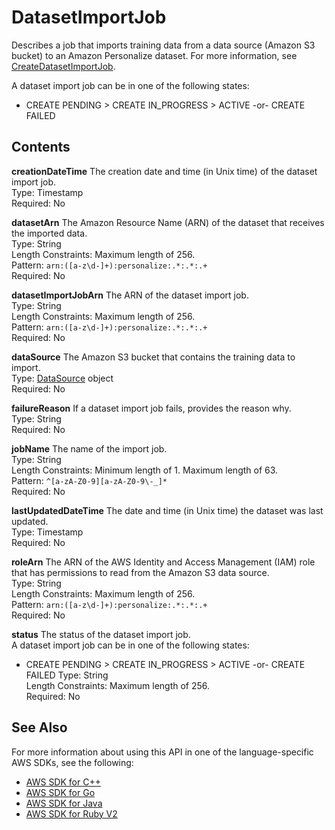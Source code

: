 # DatasetImportJob<a name="API_DatasetImportJob"></a>

Describes a job that imports training data from a data source \(Amazon S3 bucket\) to an Amazon Personalize dataset\. For more information, see [CreateDatasetImportJob](API_CreateDatasetImportJob.md)\.

A dataset import job can be in one of the following states:
+ CREATE PENDING > CREATE IN\_PROGRESS > ACTIVE \-or\- CREATE FAILED

## Contents<a name="API_DatasetImportJob_Contents"></a>

 **creationDateTime**   <a name="personalize-Type-DatasetImportJob-creationDateTime"></a>
The creation date and time \(in Unix time\) of the dataset import job\.  
Type: Timestamp  
Required: No

 **datasetArn**   <a name="personalize-Type-DatasetImportJob-datasetArn"></a>
The Amazon Resource Name \(ARN\) of the dataset that receives the imported data\.  
Type: String  
Length Constraints: Maximum length of 256\.  
Pattern: `arn:([a-z\d-]+):personalize:.*:.*:.+`   
Required: No

 **datasetImportJobArn**   <a name="personalize-Type-DatasetImportJob-datasetImportJobArn"></a>
The ARN of the dataset import job\.  
Type: String  
Length Constraints: Maximum length of 256\.  
Pattern: `arn:([a-z\d-]+):personalize:.*:.*:.+`   
Required: No

 **dataSource**   <a name="personalize-Type-DatasetImportJob-dataSource"></a>
The Amazon S3 bucket that contains the training data to import\.  
Type: [DataSource](API_DataSource.md) object  
Required: No

 **failureReason**   <a name="personalize-Type-DatasetImportJob-failureReason"></a>
If a dataset import job fails, provides the reason why\.  
Type: String  
Required: No

 **jobName**   <a name="personalize-Type-DatasetImportJob-jobName"></a>
The name of the import job\.  
Type: String  
Length Constraints: Minimum length of 1\. Maximum length of 63\.  
Pattern: `^[a-zA-Z0-9][a-zA-Z0-9\-_]*`   
Required: No

 **lastUpdatedDateTime**   <a name="personalize-Type-DatasetImportJob-lastUpdatedDateTime"></a>
The date and time \(in Unix time\) the dataset was last updated\.  
Type: Timestamp  
Required: No

 **roleArn**   <a name="personalize-Type-DatasetImportJob-roleArn"></a>
The ARN of the AWS Identity and Access Management \(IAM\) role that has permissions to read from the Amazon S3 data source\.  
Type: String  
Length Constraints: Maximum length of 256\.  
Pattern: `arn:([a-z\d-]+):personalize:.*:.*:.+`   
Required: No

 **status**   <a name="personalize-Type-DatasetImportJob-status"></a>
The status of the dataset import job\.  
A dataset import job can be in one of the following states:  
+ CREATE PENDING > CREATE IN\_PROGRESS > ACTIVE \-or\- CREATE FAILED
Type: String  
Length Constraints: Maximum length of 256\.  
Required: No

## See Also<a name="API_DatasetImportJob_SeeAlso"></a>

For more information about using this API in one of the language\-specific AWS SDKs, see the following:
+  [AWS SDK for C\+\+](https://docs.aws.amazon.com/goto/SdkForCpp/personalize-2018-05-22/DatasetImportJob) 
+  [AWS SDK for Go](https://docs.aws.amazon.com/goto/SdkForGoV1/personalize-2018-05-22/DatasetImportJob) 
+  [AWS SDK for Java](https://docs.aws.amazon.com/goto/SdkForJava/personalize-2018-05-22/DatasetImportJob) 
+  [AWS SDK for Ruby V2](https://docs.aws.amazon.com/goto/SdkForRubyV2/personalize-2018-05-22/DatasetImportJob) 